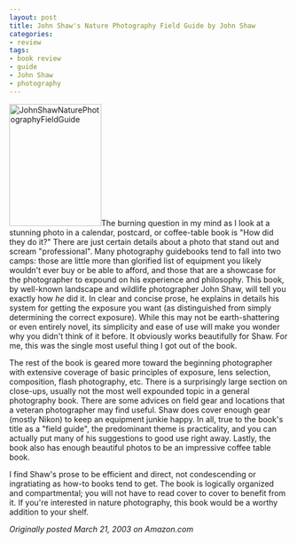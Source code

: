 ```yaml
---
layout: post
title: John Shaw's Nature Photography Field Guide by John Shaw
categories:
- review
tags:
- book review
- guide
- John Shaw
- photography
---
```

<img title="JohnShawNaturePhotographyFieldGuide" src="http://www.yentran.org/blog/wp-content/uploads/2011/09/JohnShawNaturePhotographyFieldGuide.jpg" width="166" height="220" />The burning question in my mind as I look at a stunning photo in a calendar, postcard, or coffee-table book is "How did they do it?" There are just certain details about a photo that stand out and scream "professional". Many photography guidebooks tend to fall into two camps: those are little more than glorified list of equipment you likely wouldn't ever buy or be able to afford, and those that are a showcase for the photographer to expound on his experience and philosophy. This book, by well-known landscape and wildlife photographer John Shaw, will tell you exactly how _he_ did it. In clear and concise prose, he explains in details his system for getting the exposure you want (as distinguished from simply determining the correct exposure). While this may not be earth-shattering or even entirely novel, its simplicity and ease of use will make you wonder why you didn't think of it before. It obviously works beautifully for Shaw. For me, this was the single most useful thing I got out of the book.

The rest of the book is geared more toward the beginning photographer with extensive coverage of basic principles of exposure, lens selection, composition, flash photography, etc. There is a surprisingly large section on close-ups, usually not the most well expounded topic in a general photography book. There are some advices on field gear and locations that a veteran photographer may find useful. Shaw does cover enough gear (mostly Nikon) to keep an equipment junkie happy. In all, true to the book's title as a "field guide", the predominant theme is practicality, and you can actually put many of his suggestions to good use right away. Lastly, the book also has enough beautiful photos to be an impressive coffee table book.

I find Shaw's prose to be efficient and direct, not condescending or ingratiating as how-to books tend to get. The book is logically organized and compartmental; you will not have to read cover to cover to benefit from it. If you're interested in nature photography, this book would be a worthy addition to your shelf.

*Originally posted March 21, 2003 on Amazon.com*
